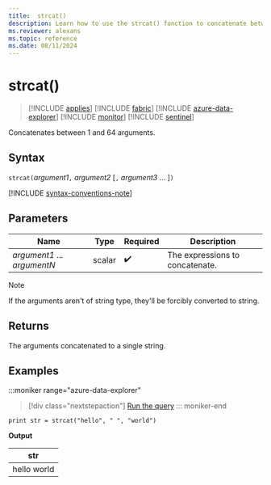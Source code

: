 ```yaml
---
title:  strcat()
description: Learn how to use the strcat() function to concatenate between 1 and 64 arguments.
ms.reviewer: alexans
ms.topic: reference
ms.date: 08/11/2024
---
```

# strcat()

> [!INCLUDE [applies](../includes/applies-to-version/applies.md)] [!INCLUDE [fabric](../includes/applies-to-version/fabric.md)] [!INCLUDE [azure-data-explorer](../includes/applies-to-version/azure-data-explorer.md)] [!INCLUDE [monitor](../includes/applies-to-version/monitor.md)] [!INCLUDE [sentinel](../includes/applies-to-version/sentinel.md)]

Concatenates between 1 and 64 arguments.

## Syntax

`strcat(`*argument1*`,` *argument2* [`,` *argument3* ... ]`)`

[!INCLUDE [syntax-conventions-note](../includes/syntax-conventions-note.md)]

## Parameters

| Name | Type | Required | Description |
|--|--|--|--|
| *argument1* ... *argumentN* | scalar |  :heavy_check_mark: | The expressions to concatenate.|

> [!NOTE]
> If the arguments aren't of string type, they'll be forcibly converted to string.

## Returns

The arguments concatenated to a single string.

## Examples

:::moniker range="azure-data-explorer"
> [!div class="nextstepaction"]
> <a href="https://dataexplorer.azure.com/clusters/help/databases/Samples?query=H4sIAAAAAAAAAysoyswrUSguKVKwBZHJiSUaShmpOTn5SjoKSgogojy/KCdFSRMA4dg7JykAAAA=" target="_blank">Run the query</a>
::: moniker-end
  
```kusto
print str = strcat("hello", " ", "world")
```

**Output**

|str|
|---|
|hello world|
